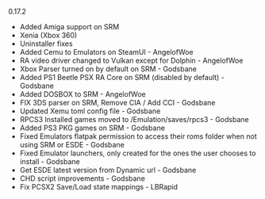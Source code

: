 0.17.2

- Added Amiga support on SRM
- Xenia (Xbox 360)
- Uninstaller fixes
- Added Cemu to Emulators on SteamUI - AngelofWoe
- RA video driver changed to Vulkan except for Dolphin - AngelofWoe
- Xbox Parser turned on by default on SRM - Godsbane
- Added PS1 Beetle PSX RA Core on SRM (disabled by default) - Godsbane
- Added DOSBOX to SRM - AngelofWoe
- FIX 3DS parser on SRM, Remove CIA / Add CCI - Godsbane
- Updated Xemu toml config file - Godsbane
- RPCS3 Installed games moved to /Emulation/saves/rpcs3 - Godsbane
- Added PS3 PKG games on SRM - Godsbane
- Fixed Emulators flatpak permission to access their roms folder when not using SRM or ESDE - Godsbane
- Fixed Emulator launchers, only created for the ones the user chooses to install - Godsbane
- Get ESDE latest version from Dynamic url - Godsbane
- CHD script improvements - Godsbane
- Fix PCSX2 Save/Load state mappings - LBRapid

